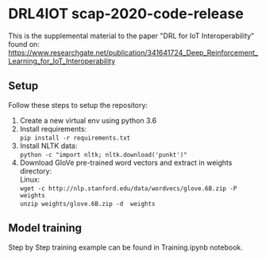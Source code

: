 # DRL4IOT scap-2020-code-release

This is the supplemental material to the paper "DRL for IoT Interoperability" found on: 
https://www.researchgate.net/publication/341641724_Deep_Reinforcement_Learning_for_IoT_Interoperability

## Setup
Follow these steps to setup the repository:
1. Create a new virtual env using python 3.6
2. Install requirements:\
`pip install -r requirements.txt`
3. Install NLTK data:\
`python -c "import nltk; nltk.download('punkt')"`
4. Download GloVe pre-trained word vectors and extract in weights directory:\
Linux:\
`wget -c http://nlp.stanford.edu/data/wordvecs/glove.6B.zip -P weights` \
`unzip weights/glove.6B.zip -d  weights`


## Model training
Step by Step training example can be found in Training.ipynb notebook.
